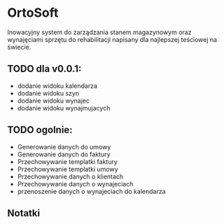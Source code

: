 # OrtoSoft
Inowacyjny system do zarządzania stanem magazynowym 
oraz wynajęciami sprzętu do rehabilitacji napisany
dla najlepszej teściowej na świecie.
## TODO dla v0.0.1:
- dodanie widoku kalendarza
- dodanie widoku szyn
- dodanie widoku wynajec
- dodanie widoku wynajmujacych



## TODO ogolnie:
- Generowanie danych do umowy
- Generowanie danych do faktury
- Przechowywanie templatki faktury
- Przechowywanie templatki umowy
- Przechowywanie danych o klientach
- Przechowywanie danych o wynajeciach
- przenoszenie danych o wynajeciach do kalendarza


## Notatki